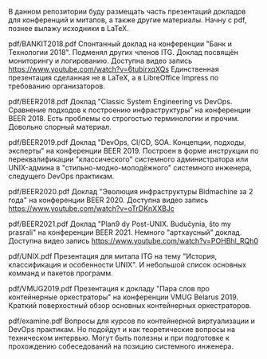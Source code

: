В данном репозитории буду размещать часть презентаций докладов для конференций и митапов, а также другие материалы.
Начну с pdf, познее вылажу исходники в LaTeX.

pdf/BANKIT2018.pdf
Спонтанный доклад на конференции "Банк и Технологии 2018". Подменял других членов ITG. Доклад посвящён мониторингу и логированию. 
Доступна видео запись https://www.youtube.com/watch?v=6tubirxqXQs
Единственная презентация сделанная не в LaTeX, а в LibreOffice Impress по требованию организаторов.

pdf/BEER2018.pdf
Доклад "Classic System Engineering vs DevOps. Сравнение подходов к построению инфраструктуры" на конференции BEER 2018. 
Есть проблемы со строгостью терминологии и прочим. Довольно спорный материал.

pdf/BEER2019.pdf
Доклад "DevOps, CI/CD, SOA. Концепции, подходы, эксперты" на конференции BEER 2019.
Построен в форме инструкции по переквалификации "классического" системного администратора или UNIX-админа в "стильно-модно-молодёжного" системного инженера, следущего DevOps практикам.

pdf/BEER2020.pdf
Доклад "Эволюция инфраструктуры Bidmachine за 2 года" на конференции BEER 2020.
Доступна видео запись https://www.youtube.com/watch?v=oTrDKnXXBJc

pdf/BEER2021.pdf
Доклад "Plan9 dy Post-UNIX. Budučynia, što my prasrali" на конференции BEER 2021.
Немного "артхаусный" доклад.
Доступна видео запись https://www.youtube.com/watch?v=POHBhl_RQh0

pdf/UNIX.pdf
Презентация для митапа ITG на тему "История, классификация и особенности UNIX". И небольшой список основных комманд и пакетов программ.

pdf/VMUG2019.pdf
Презентация к докладу "Пара слов про контейнерные оркестраторы" на конференции VMUG Belarus 2019. 
Краткий поверхостный обзор основных контейнерных оркестраторов.

pdf/examine.pdf
Вопросы для курсов по контейнерной виртуализации и DevOps практикам.
Но подойдут и как теоретические вопросы на техническом интервью. Могут быть полезны и при подготовке к прохождению собеседований на позицию системного инженера.
